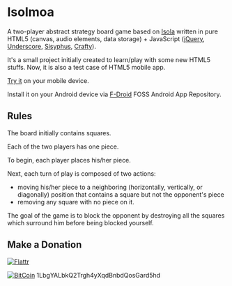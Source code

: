 Isolmoa
=======

A two-player abstract strategy board game based on [Isola](http://en.wikipedia.org/wiki/Isola_%28board_game%29) written in pure HTML5 (canvas, audio elements, data storage) + JavaScript ([jQuery](http://jquery.com/), [Underscore](http://underscorejs.org/), [Sisyphus](http://sisyphus-js.herokuapp.com/), [Crafty](http://craftyjs.com/)).

It's a small project initially created to learn/play with some new HTML5 stuffs. Now, it is also a test case of HTML5 mobile app.

[Try it](http://valos.github.io/Isolmoa/) on your mobile device.

Install it on your Android device via [F-Droid](https://f-droid.org/repository/browse/?fdid=org.valos.isolmoa) FOSS Android App Repository.

Rules
-----

The board initially contains squares.

Each of the two players has one piece.

To begin, each player places his/her piece.

Next, each turn of play is composed of two actions:
- moving his/her piece to a neighboring (horizontally, vertically, or diagonally) position that contains a square but not the opponent's piece
- removing any square with no piece on it.

The goal of the game is to block the opponent by destroying all the squares which surround him before being blocked yourself.

Make a Donation
---------------

[![Flattr](http://api.flattr.com/button/flattr-badge-large.png)](https://flattr.com/submit/auto?user_id=valos&url=https://github.com/valos/Isolmoa) 

[![BitCoin](https://raw.github.com/valos/Isolmoa/master/img/bitcoin.png)](bitcoin:1LbgYALbkQ2Trgh4yXqdBnbdQosGard5hd?label=Isolmoa&message=Donation%20to%20Isolmoa "Donate using BitCoin") 1LbgYALbkQ2Trgh4yXqdBnbdQosGard5hd

